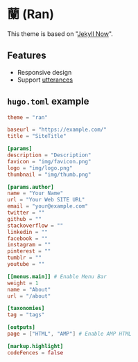 蘭 (Ran)
===
This theme is based on "[Jekyll Now](https://github.com/barryclark/jekyll-now)".

## Features
- Responsive design
- Support [utterances](https://utteranc.es/)

## `hugo.toml` example
```toml
theme = "ran"

baseurl = "https://example.com/"
title = "SiteTitle"

[params]
description = "Description"
favicon = "img/favicon.png"
logo = "img/logo.png"
thumbnail = "img/thumb.png"

[params.author]
name = "Your Name"
url = "Your Web SITE URL"
email = "your@example.com"
twitter = ""
github = ""
stackoverflow = ""
linkedin = ""
facebook = ""
instagram = ""
pinterest = ""
tumblr = ""
youtube = ""

[[menus.main]] # Enable Menu Bar
weight = 1
name = "About"
url = "/about"

[taxonomies]
tag = "tags"

[outputs]
page = ["HTML", "AMP"] # Enable AMP HTML

[markup.highlight]
codeFences = false
```
